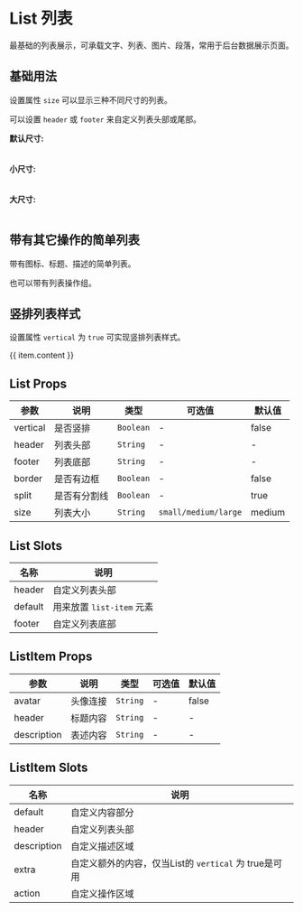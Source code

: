 # List 列表

最基础的列表展示，可承载文字、列表、图片、段落，常用于后台数据展示页面。

## 基础用法

设置属性 `size` 可以显示三种不同尺寸的列表。

可以设置 `header` 或 `footer` 来自定义列表头部或尾部。

<div class="demo-block">
    <strong>默认尺寸:</strong>
    <br /><br />
    <ivy-list header="Header" footer="Footer" border>
        <ivy-list-item header="This is a piece of text."></ivy-list-item>
        <ivy-list-item header="This is a piece of text."></ivy-list-item>
        <ivy-list-item header="This is a piece of text."></ivy-list-item>
    </ivy-list>
    <br />
    <strong>小尺寸:</strong>
    <br /><br />
    <ivy-list header="Header" footer="Footer" border size="small">
        <ivy-list-item header="This is a piece of text."></ivy-list-item>
        <ivy-list-item header="This is a piece of text."></ivy-list-item>
        <ivy-list-item header="This is a piece of text."></ivy-list-item>
    </ivy-list>
    <br />
    <strong>大尺寸:</strong>
    <br /><br />
    <ivy-list header="Header" footer="Footer" border size="large">
        <ivy-list-item header="This is a piece of text."></ivy-list-item>
        <ivy-list-item header="This is a piece of text."></ivy-list-item>
        <ivy-list-item header="This is a piece of text."></ivy-list-item>
    </ivy-list>
</div>

## 带有其它操作的简单列表

带有图标、标题、描述的简单列表。

也可以带有列表操作组。

<div class="demo-block">
    <ivy-list>
    <ivy-list-item
        avatar="https://dev-file.iviewui.com/userinfoPDvn9gKWYihR24SpgC319vXY8qniCqj4/avatar"
        header="This is title"
        description="This is description, this is description."
    >
    </ivy-list-item>
    <ivy-list-item
        avatar="https://dev-file.iviewui.com/userinfoPDvn9gKWYihR24SpgC319vXY8qniCqj4/avatar"
        header="This is title"
        description="This is description, this is description."
    >
    </ivy-list-item>
    <ivy-list-item
        avatar="https://dev-file.iviewui.com/userinfoPDvn9gKWYihR24SpgC319vXY8qniCqj4/avatar"
        header="This is title"
        description="This is description, this is description."
    >
        <template #action>
        <a href="">Edit</a>
        <a href="">More</a>
        </template>
    </ivy-list-item>
    <ivy-list-item
        avatar="https://dev-file.iviewui.com/userinfoPDvn9gKWYihR24SpgC319vXY8qniCqj4/avatar"
        header="This is title"
        description="This is description, this is description."
    >
        <template #action>
        <a href="">Edit</a>
        <a href="">More</a>
        </template>
    </ivy-list-item>
    </ivy-list>
</div>

## 竖排列表样式

设置属性 `vertical` 为 `true` 可实现竖排列表样式。

<div class="demo-block">
    <ivy-list vertical border>
    <ivy-list-item
        v-for="item in data"
        :key="item.title"
        :avatar="item.avatar"
        :header="item.title"
        :description="item.description"
    >
        {{ item.content }}
        <template #action>
        <ivy-icon name="star"></ivy-icon> 123
        <ivy-icon name="pointer"></ivy-icon> 234
        <ivy-icon name="chat-square"></ivy-icon> 345
        </template>
        <template #extra>
        <img
            src="https://dev-file.iviewui.com/5wxHCQMUyrauMCGSVEYVxHR5JmvS7DpH/large"
            style="width: 200px"
        />
        </template>
    </ivy-list-item>
    </ivy-list>
</div>

## List Props

| 参数 | 说明 | 类型 | 可选值 | 默认值 |
|------|------|------|------|------|
| vertical | 是否竖排 | `Boolean` | - | false |
| header | 列表头部 | `String` | - | - |
| footer | 列表底部 | `String` | - | - |
| border | 是否有边框 | `Boolean` | - | false |
| split | 是否有分割线 | `Boolean` | - | true |
| size | 列表大小 | `String` |`small/medium/large` | medium |

## List Slots

| 名称 | 说明 |
|------|------|
| header | 自定义列表头部 |
| default | 用来放置 `list-item` 元素 |
| footer | 自定义列表底部 |

## ListItem Props

| 参数 | 说明 | 类型 | 可选值 | 默认值 |
|------|------|------|------|------|
| avatar | 头像连接 | `String` | - | false |
| header | 标题内容 | `String` | - | - |
| description | 表述内容 | `String` | - | - |

## ListItem Slots

| 名称 | 说明 |
|------|------|
| default | 自定义内容部分 |
| header | 自定义列表头部 |
| description | 自定义描述区域 |
| extra | 自定义额外的内容，仅当List的 `vertical` 为 true是可用  |
| action | 自定义操作区域 |

<script setup>
import { ref } from "vue";

const data = ref([
  {
    title: "This is title 1",
    description:
      "This is description, this is description.",
    avatar:
      "https://dev-file.iviewui.com/userinfoPDvn9gKWYihR24SpgC319vXY8qniCqj4/avatar",
    content:
      "This is the content, this is the content, this is the content, this is the content.",
  },
  {
    title: "This is title 2",
    description:
      "This is description, this is description.",
    avatar:
      "https://dev-file.iviewui.com/userinfoPDvn9gKWYihR24SpgC319vXY8qniCqj4/avatar",
    content:
      "This is the content, this is the content, this is the content, this is the content.",
  },
  {
    title: "This is title 3",
    description:
      "This is description, this is description.",
    avatar:
      "https://dev-file.iviewui.com/userinfoPDvn9gKWYihR24SpgC319vXY8qniCqj4/avatar",
    content:
      "This is the content, this is the content, this is the content, this is the content.",
  },
]);
</script>
